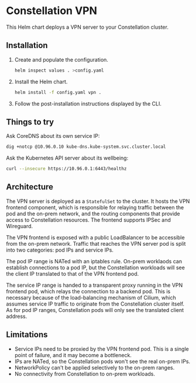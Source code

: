 # Constellation VPN

This Helm chart deploys a VPN server to your Constellation cluster.

## Installation

1. Create and populate the configuration.

   ```sh
   helm inspect values . >config.yaml
   ```

2. Install the Helm chart.

   ```sh
   helm install -f config.yaml vpn . 
   ```

3. Follow the post-installation instructions displayed by the CLI.

## Things to try

Ask CoreDNS about its own service IP:

```sh
dig +notcp @10.96.0.10 kube-dns.kube-system.svc.cluster.local
```

Ask the Kubernetes API server about its wellbeing:

```sh
curl --insecure https://10.96.0.1:6443/healthz
```

## Architecture

The VPN server is deployed as a `StatefulSet` to the cluster. It hosts the VPN frontend component, which is responsible for relaying traffic between the pod and the on-prem network, and the routing components that provide access to Constellation resources. The frontend supports IPSec and Wireguard.

The VPN frontend is exposed with a public LoadBalancer to be accessible from the on-prem network. Traffic that reaches the VPN server pod is split into two categories: pod IPs and service IPs.

The pod IP range is NATed with an iptables rule. On-prem worklaods can establish connections to a pod IP, but the Constellation workloads will see the client IP translated to that of the VPN frontend pod.

The service IP range is handed to a transparent proxy running in the VPN frontend pod, which relays the connection to a backend pod. This is necessary because of the load-balancing mechanism of Cilium, which assumes service IP traffic to originate from the Constellation cluster itself. As for pod IP ranges, Constellation pods will only see the translated client address.

## Limitations

* Service IPs need to be proxied by the VPN frontend pod. This is a single point of failure, and it may become a bottleneck.
* IPs are NATed, so the Constellation pods won't see the real on-prem IPs.
* NetworkPolicy can't be applied selectively to the on-prem ranges.
* No connectivity from Constellation to on-prem workloads.
